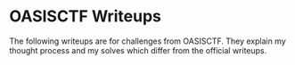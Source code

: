# OASISCTF Writeups
The following writeups are for challenges from OASISCTF. They explain my thought process and my solves which differ from the official writeups.
